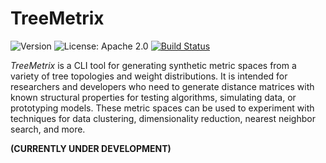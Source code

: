 # TreeMetrix

![Version](https://img.shields.io/badge/version-v0.1.0--SNAPSHOT-darkgreen)
![License: Apache 2.0](https://img.shields.io/badge/License-Apache--2.0-lavender)
[![Build Status](https://github.com/Luis-Varona/treemetrix/actions/workflows/maven.yml/badge.svg?branch=main)](https://github.com/Luis-Varona/treemetrix/actions/workflows/maven.yml?query=branch%3Amain)

*TreeMetrix* is a CLI tool for generating synthetic metric spaces from a variety of tree topologies and weight distributions. It is intended for researchers and developers who need to generate distance matrices with known structural properties for testing algorithms, simulating data, or prototyping models. These metric spaces can be used to experiment with techniques for data clustering, dimensionality reduction, nearest neighbor search, and more.

**(CURRENTLY UNDER DEVELOPMENT)**
